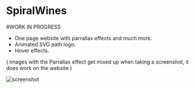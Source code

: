 # SpiralWines

#WORK IN PROGRESS

+ One page website with parrallax effects and much more.
+ Animated SVG path logo.
+ Hover effects.

( Images with the Parrallax effect get mixed up when taking a screenshot, it does work on the website )

![screenshot](http://i.imgur.com/L2Bb84u.jpg)
